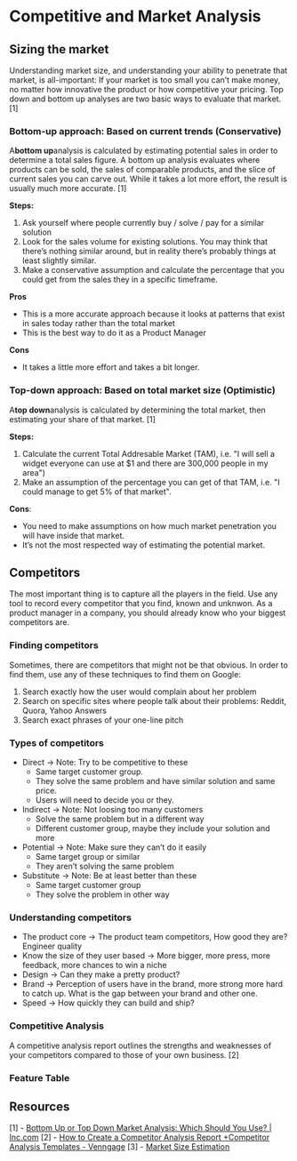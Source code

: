 # Competitive and Market Analysis

## Sizing the market
Understanding market size, and understanding your ability to penetrate that market, is all-important: If your market is too small you can’t make money, no matter how innovative the product or how competitive your pricing. Top down and bottom up analyses are two basic ways to evaluate that market. [1]

### Bottom-up approach: Based on current trends (Conservative)

A**bottom up**analysis is calculated by estimating potential sales in order to determine a total sales figure. A bottom up analysis evaluates where products can be sold, the sales of comparable products, and the slice of current sales you can carve out. While it takes a lot more effort, the result is usually much more accurate. [1]

**Steps:**
1. Ask yourself where people currently buy / solve / pay for a similar solution
2. Look for the sales volume for existing solutions. You may think that there’s nothing similar around, but in reality there’s probably things at least slightly similar.
3. Make a conservative assumption and calculate the percentage that you could get from the sales they in a specific timeframe.

**Pros**
* This is a more accurate approach because it looks at patterns that exist in sales today rather than the total market
* This is the best way to do it as a Product Manager

**Cons**
* It takes a little more effort and takes a bit longer.

### Top-down approach: Based on total market size (Optimistic)

A**top down**analysis is calculated by determining the total market, then estimating your share of that market. [1]


**Steps:**
1. Calculate the current Total Addresable Market (TAM), i.e. "I will sell a widget everyone can use at $1 and there are 300,000 people in my area")
2. Make an assumption of the percentage you can get of that TAM, i.e. "I could manage to get 5% of that market".

**Cons**:
* You need to make assumptions on how much market penetration you will have inside that market.
* It’s not the most respected way of estimating the potential market.

## Competitors

The most important thing is to capture all the players in the field. Use any tool to record every competitor that you find, known and unknwon. As a product manager in a company, you should already know who your biggest competitors are.

### Finding competitors

Sometimes, there are competitors that might not be that obvious. In order to find them, use any of these techniques to find them on Google:

1. Search exactly how the user would complain about her problem
2. Search on specific sites where people talk about their problems: Reddit, Quora, Yahoo Answers
3. Search exact phrases of your one-line pitch


### Types of competitors

- Direct -> Note: Try to be competitive to these
  - Same target customer group.
  - They solve the same problem and have similar solution and same price.
  - Users will need to decide you or they.
- Indirect -> Note: Not loosing too many customers
  - Solve the same problem but in a different way
  - Different customer group, maybe they include your solution and more
- Potential -> Note: Make sure they can’t do it easily
  - Same target group or similar
  - They aren’t solving the same problem
- Substitute -> Note: Be at least better than these
  - Same target customer group
  - They solve the problem in other way
  
### Understanding competitors

- The product core -> The product team competitors, How good they are? Engineer quality
- Know the size of they user based -> More bigger, more press, more feedback, more chances to win a niche
- Design -> Can they make a pretty product?
- Brand -> Perception of users have in the brand, more strong more hard to catch up. What is the gap between your brand and other one. 
- Speed -> How quickly they can build and ship?

### Competitive Analysis
A competitive analysis report outlines the strengths and weaknesses of your competitors compared to those of your own business. [2]

### Feature Table



## Resources
[1] - [Bottom Up or Top Down Market Analysis: Which Should You Use? | Inc.com](https://www.inc.com/jeff-haden/bottom-up-or-top-down-market-analysis-which-should-you-use.html)
[2] - [How to Create a Competitor Analysis Report +Competitor Analysis Templates - Venngage](https://venngage.com/blog/competitor-analysis-template/)
[3] - [Market Size Estimation](https://www.planprojections.com/projections/market-size-estimation/)